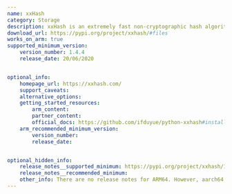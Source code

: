 ```yaml
---
name: xxHash
category: Storage
description: xxHash is an extremely fast non-cryptographic hash algorithm, working at RAM speed limit. It is proposed in four flavors (XXH32, XXH64, XXH3_64bits and XXH3_128bits). 
download_url: https://pypi.org/project/xxhash/#files
works_on_arm: true
supported_minimum_version:
    version_number: 1.4.4
    release_date: 20/06/2020


optional_info:
    homepage_url: https://xxhash.com/
    support_caveats:
    alternative_options:
    getting_started_resources:
        arm_content:
        partner_content:
        official_docs: https://github.com/ifduyue/python-xxhash#installation
    arm_recommended_minimum_version:
        version_number:
        release_date:


optional_hidden_info:
    release_notes__supported_minimum: https://pypi.org/project/xxhash/1.4.4/#files
    release_notes__recommended_minimum:
    other_info: There are no release notes for ARM64. However, aarch64 binaries are published from 1.4.4 release.
---
```


